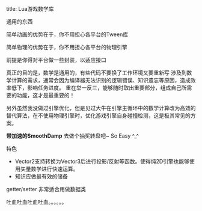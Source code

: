 title: Lua游戏数学库

通用的东西

简单动画的优势在于，你不用担心各平台的Tween库

简单物理的优势在于，你不用担心各平台的物理引擎

前提是你得对平台做一些封装，以适应接口

真正的目的是，数学是通用的，有些代码不要换了工作环境又要重新写
涉及到数学计算的需求，通常会因为编译器无法识别的逻辑错误、知识遗忘等原因，造成效率低下，影响任务进度。
重在举一反三，能够随时取出重要部分，组成自己所需要的功能，这才是最重要的！

另外虽然我没做过引擎优化，但是见过大牛在引擎主循环中的数学计算改为高效的替代算法，在不使用物理引擎时，优化游戏引擎自身碰撞检测，这是极其常见的方案。

**带加速的SmoothDamp**
去做个抽奖转盘吧~ So Easy ^_^

特色
- Vector2支持转换为Vector3后进行投影/反射等函数。使得纯2D引擎也能够使用矢量数学进行快速运算。
- 知识应做最有效的储备


getter/setter 非常适合用做数据类

吐血吐血吐血吐血。。。。。。